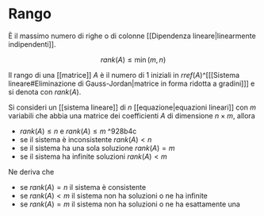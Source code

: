 # Rango

È il massimo numero di righe o di colonne [[Dipendenza lineare|linearmente indipendenti]].

$$rank(A)\leq\min(m,n)$$

Il rango di una [[matrice]] $A$ è il numero di $1$ iniziali in $rref(A)$^[[[Sistema lineare#Eliminazione di Gauss-Jordan|matrice in forma ridotta a gradini]]] e si denota con $rank(A)$.

Si consideri un [[sistema lineare]] di $n$ [[equazione|equazioni lineari]] con $m$ variabili che abbia una matrice dei coefficienti $A$ di dimensione $n\times m$, allora
- $rank(A)\leq n$ e $rank(A) \leq m$ ^928b4c
- se il sistema è inconsistente $rank(A) < n$
- se il sistema ha una sola soluzione $rank(A)=m$
- se il sistema ha infinite soluzioni $rank(A)<m$

Ne deriva che
- se $rank(A)=n$ il sistema è consistente
- se $rank(A) < m$ il sistema non ha soluzioni o ne ha infinite
- se $rank(A) = m$ il sistema non ha soluzioni o ne ha esattamente una